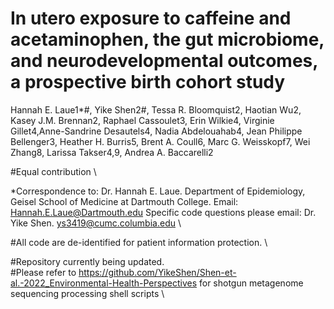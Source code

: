 # In utero exposure to caffeine and acetaminophen, the gut microbiome, and neurodevelopmental outcomes, a prospective birth cohort study

Hannah E. Laue1*#, Yike Shen2#, Tessa R. Bloomquist2, Haotian Wu2, Kasey J.M. Brennan2, Raphael Cassoulet3, Erin Wilkie4, 
Virginie Gillet4,Anne-Sandrine Desautels4, Nadia Abdelouahab4, Jean Philippe Bellenger3, Heather H. Burris5, Brent A. Coull6,
Marc G. Weisskopf7, Wei Zhang8, Larissa Takser4,9, Andrea A. Baccarelli2

#Equal contribution \

*Correspondence to: Dr. Hannah E. Laue. Department of Epidemiology, Geisel School of Medicine at Dartmouth College. Email: Hannah.E.Laue@Dartmouth.edu
Specific code questions please email: Dr. Yike Shen. ys3419@cumc.columbia.edu \

#All code are de-identified for patient information protection.  \

#Repository currently being updated.\
#Please refer to https://github.com/YikeShen/Shen-et-al.-2022_Environmental-Health-Perspectives for shotgun metagenome sequencing processing shell scripts \
